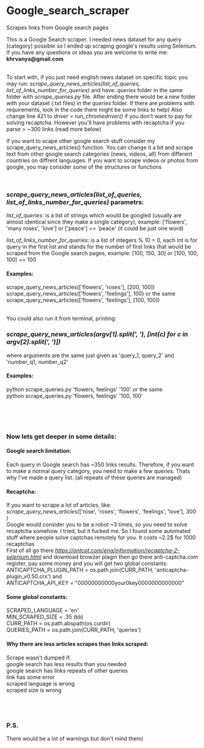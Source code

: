 # Google_search_scraper
Scrapes links from Google search pages 

This is a Google Search scraper. I needed news dataset for any query (category) possible 
so I ended up scraping google's results using Selenium. 
If you have any questions or ideas you are welcome to write me: __khrvanya@gmail.com__ <br />
<br />

To start with, if you just need english news dataset on specific topic you may run:
*scrape_query_news_articles(*list_of_queries, list_of_links_number_for_queries*)*
and have: *queries* folder in the same folder with *scrape_queries.py* file. After ending
there would be a new folder with your dataset (.txt files) in the *queries* folder.
If there are problems with requirements, look in the code there might be some links to help)
Also change line 421 to *driver = run_chromedriver()* if you don't want to pay for solving recaptcha.
However you'll have problems with recaptcha if you parse > ~300 links (read more below)


If you want to scape other google search stuff consider my 
scrape_query_news_articles() function. You can change it a bit and scrape 
text from other google search categories (news, videos, all) from different 
countries on diffrent languages. 
If you want to scrape videos or photos from google, you may
consider some of the structures or functions <br />




            
<br />

### *scrape_query_news_articles(*list_of_queries, list_of_links_number_for_queries*)* parametrs:

*list_of_queries*: is a list of strings which would be googled (usually are almost identical since they make a single category), example:
['flowers', 'many roses', 'love'] or ['peace'] == 'peace' (it could be just one word)

*list_of_links_number_for_queries*: is a list of integers % 10 = 0, 
each int is for query in the first list and stands for the number 
of first links that would be scraped from the Google search pages, example:
[100, 150, 30] or [100, 100, 100] == 100
		
#### Examples: 
scrape_query_news_articles(['flowers', 'roses'], [200, 100]) \
scrape_query_news_articles(['flowers', 'feelings'], 100)   or the same \
scrape_query_news_articles(['flowers', 'feelings'], [100, 100]) <br /> <br />



You could also run it from terminal, printing: 
### *scrape_query_news_articles(*argv[1].split(', '), [int(c) for c in argv[2].split(', ')]*)* 
where arguments are the same just given as 
'query_1, query_2' and 'number_q1, number_q2' 

#### Examples: 
python scrape_queries.py 'flowers, feelings' '100'     or the same\
python scrape_queries.py 'flowers, feelings' '100, 100' <br /> <br />

<br /><br />


### Now lets get deeper in some details:

#### Google search limitation:
Each query in Google search has ~350 links results.
Therefore, if you want to make a normal query category, you need to make 
a few queries. Thats why I've made a query list.
(all repeats of these queries are managed) <br />

#### Recaptcha:
If you want to scrape a lot of articles, like: \
*scrape_query_news_articles(*['rose', 'roses', 'flowers', 'feelings', 'love'], 300 *)* \
Google would consider you to be a robot ~3 times, so you need to solve
recaptcha somehow. I tried, but it fucked me. So I found some automated stuff
where people solve captchas remotely for you. It costs ~2.2$ for 1000 recaptchas \
First of all go there *https://antcpt.com/eng/information/recaptcha-2-selenium.html*
and download browzer plagin then go there anti-captcha.com register, pay some money
and you will get two global constants:\
ANTICAPTCHA_PLUGIN_PATH = os.path.join(CURR_PATH, 'anticaptcha-plugin_v0.50.crx') and \
ANTICAPTCHA_API_KEY = "00000000000your0key0000000000000" <br />

#### Some global constants:
SCRAPED_LANGUAGE = 'en'      \
MIN_SCRAPED_SIZE = .35        (kb)\
CURR_PATH = os.path.abspath(os.curdir)\
QUERIES_PATH = os.path.join(CURR_PATH, 'queries') <br />

#### Why there are less articles scrapes than links scraped:
Scrape wasn't dumped if:\
google search has less results than you needed\
google search has links repeats of other queries\
link has some error\
scraped language is wrong\
scraped size is wrong <br />
<br /> <br />
<br />
### P.S. 
There would be a lot of warnings but don't mind them)




